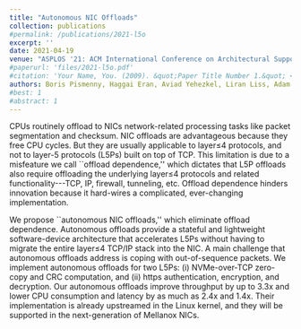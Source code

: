 ```yaml
---
title: "Autonomous NIC Offloads"
collection: publications
#permalink: /publications/2021-l5o
excerpt: ''
date: 2021-04-19
venue: "ASPLOS '21: ACM International Conference on Architectural Support for Languages and Operating Systems"
#paperurl: 'files/2021-l5o.pdf'
#citation: 'Your Name, You. (2009). &quot;Paper Title Number 1.&quot; <i>Journal 1</i>. 1(1).'
authors: Boris Pismenny, Haggai Eran, Aviad Yehezkel, Liran Liss, Adam Morrison, Dan Tsafrir
#best: 1
#abstract: 1
---
```

CPUs routinely offload to NICs network-related processing tasks like
packet segmentation and checksum. NIC offloads are advantageous
because they free CPU cycles. But they are usually applicable to
layer≤4 protocols, and not to layer-5 protocols (L5Ps) built on
top of TCP. This limitation is due to a misfeature we call ``offload
dependence,'' which dictates that L5P offloads also require offloading
the underlying layer≤4 protocols and related functionality---TCP,
IP, firewall, tunneling, etc. Offload dependence hinders innovation
because it hard-wires a complicated, ever-changing implementation.

We propose ``autonomous NIC offloads,'' which eliminate offload dependence.
Autonomous offloads provide a stateful and lightweight software-device
architecture that accelerates L5Ps without having to migrate the
entire layer≤4 TCP/IP stack into the NIC. A main challenge that
autonomous offloads address is coping with out-of-sequence packets. We
implement autonomous offloads for two L5Ps: (i) NVMe-over-TCP
zero-copy and CRC computation, and (ii) https authentication,
encryption, and decryption. Our autonomous offloads improve throughput
by up to 3.3x and lower CPU consumption and latency by as
much as 2.4x and 1.4x. Their implementation is
already upstreamed in the Linux kernel, and they will be supported in
the next-generation of Mellanox NICs.
